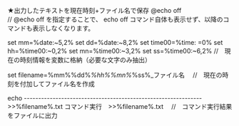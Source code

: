 
★出力したテキストを現在時刻+ファイル名で保存
@echo off<br>
   // @echo off を指定することで、
       echo off コマンド自体も表示せず、以降のコマンドも表示しなくなります。
       
set mm=%date:~5,2%
set dd=%date:~8,2%
set time00=%time: =0%
set hh=%time00:~0,2%
set mn=%time00:~3,2%
set ss=%time00:~6,2%
  //　現在の時刻情報を変数に格納（必要な文字のみ抽出）

set filename=%mm%%dd%_%hh%%mn%_%ss%_ファイル名
　//　現在の時刻を付加してファイル名を作成
 
echo -------------------------------------------------------------->>%filename%.txt
コマンド実行　>>%filename%.txt
　//　コマンド実行結果をファイルに出力
　　　
